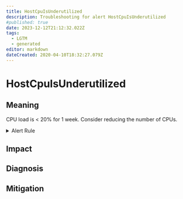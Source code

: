 ```yaml
---
title: HostCpuIsUnderutilized
description: Troubleshooting for alert HostCpuIsUnderutilized
#published: true
date: 2023-12-12T21:12:32.022Z
tags: 
  - LGTM
  - generated
editor: markdown
dateCreated: 2020-04-10T18:32:27.079Z
---
```


# HostCpuIsUnderutilized

## Meaning
[//]: # "Short paragraph that explains what the alert means"
CPU load is < 20% for 1 week. Consider reducing the number of CPUs.

<details>
  <summary>Alert Rule</summary>

{{% rule "host-and-hardware/node-exporter.yml" "HostCpuIsUnderutilized" %}}

{{% comment %}}

```yaml
alert: HostCpuIsUnderutilized
expr: (100 - (rate(node_cpu_seconds_total{mode="idle"}[30m]) * 100) < 20) * on(instance) group_left (nodename) node_uname_info{nodename=~".+"}
for: 1w
labels:
    severity: info
annotations:
    summary: Host CPU is underutilized (instance {{ $labels.instance }})
    description: |-
        CPU load is < 20% for 1 week. Consider reducing the number of CPUs.
          VALUE = {{ $value }}
          LABELS = {{ $labels }}
    runbook: https://github.com/srerun/prometheus-alerts/blob/main/content/runbooks/node-exporter/HostCpuIsUnderutilized.md

```

{{% /comment %}}

</details>


## Impact
[//]: # "What could / will happen if the alert is not addressed"



## Diagnosis
[//]: # "Steps to take to identify the cause of the problem"



## Mitigation
[//]: # "The steps necessary to resolve the alert"
